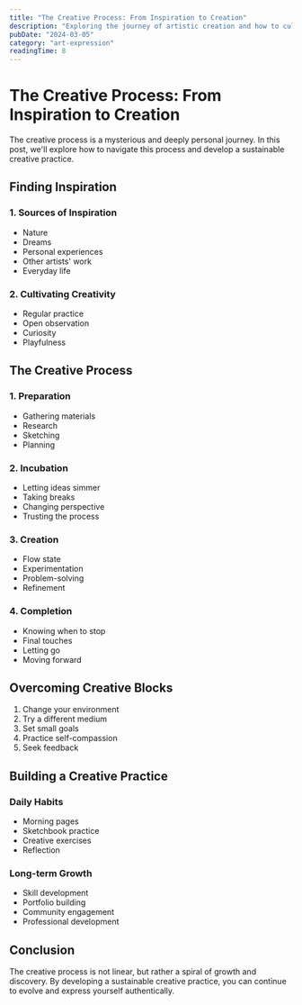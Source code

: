 ```yaml
---
title: "The Creative Process: From Inspiration to Creation"
description: "Exploring the journey of artistic creation and how to cultivate a sustainable creative practice."
pubDate: "2024-03-05"
category: "art-expression"
readingTime: 8
---
```


# The Creative Process: From Inspiration to Creation

The creative process is a mysterious and deeply personal journey. In this post, we'll explore how to navigate this process and develop a sustainable creative practice.

## Finding Inspiration

### 1. Sources of Inspiration

- Nature
- Dreams
- Personal experiences
- Other artists' work
- Everyday life

### 2. Cultivating Creativity

- Regular practice
- Open observation
- Curiosity
- Playfulness

## The Creative Process

### 1. Preparation

- Gathering materials
- Research
- Sketching
- Planning

### 2. Incubation

- Letting ideas simmer
- Taking breaks
- Changing perspective
- Trusting the process

### 3. Creation

- Flow state
- Experimentation
- Problem-solving
- Refinement

### 4. Completion

- Knowing when to stop
- Final touches
- Letting go
- Moving forward

## Overcoming Creative Blocks

1. Change your environment
2. Try a different medium
3. Set small goals
4. Practice self-compassion
5. Seek feedback

## Building a Creative Practice

### Daily Habits

- Morning pages
- Sketchbook practice
- Creative exercises
- Reflection

### Long-term Growth

- Skill development
- Portfolio building
- Community engagement
- Professional development

## Conclusion

The creative process is not linear, but rather a spiral of growth and discovery. By developing a sustainable creative practice, you can continue to evolve and express yourself authentically.
